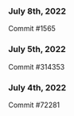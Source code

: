 ### July 8th, 2022

Commit #1565

### July 5th, 2022

Commit #314353


### July 4th, 2022

Commit #72281
